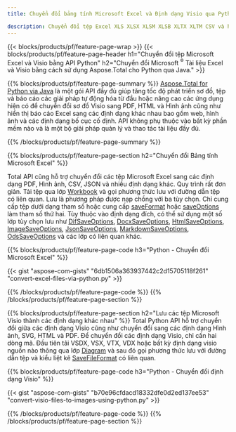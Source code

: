 ```yaml
---
title: Chuyển đổi bảng tính Microsoft Excel và Định dạng Visio qua Python 

description: Chuyển đổi tệp Excel XLS XLSX XLSM XLSB XLTX XLTM CSV và hơn thế nữa cũng như các định dạng Visio VSDX VSX VTX VDX VSSX VSTX VSDM VSSM VSTM, v.v. chỉ vài dòng mã Python.
---
```


{{< blocks/products/pf/feature-page-wrap >}}
{{< blocks/products/pf/feature-page-header h1="Chuyển đổi tệp Microsoft Excel và Visio bằng API Python" h2="Chuyển đổi Microsoft <sup>&reg;</sup> Tài liệu Excel và Visio bằng cách sử dụng Aspose.Total cho Python qua Java." >}}

{{% blocks/products/pf/feature-page-summary %}}
[Aspose.Total for Python via Java](https://products.aspose.com/total/python-java/) là một gói API đầy đủ giúp tăng tốc độ phát triển sơ đồ, tệp và báo cáo các giải pháp tự động hóa từ đầu hoặc nâng cao các ứng dụng hiện có để chuyển đổi sơ đồ Visio sang PDF, HTML và Hình ảnh cũng như hiển thị báo cáo Excel sang các định dạng khác nhau bao gồm web, hình ảnh và các định dạng bố cục cố định. API không phụ thuộc vào bất kỳ phần mềm nào và là một bộ giải pháp quản lý và thao tác tài liệu đầy đủ.

{{% /blocks/products/pf/feature-page-summary  %}}

{{% blocks/products/pf/feature-page-section  h2="Chuyển đổi Bảng tính Microsoft Excel" %}}

Total API cũng hỗ trợ chuyển đổi các tệp Microsoft Excel sang các định dạng PDF, Hình ảnh, CSV, JSON và nhiều định dạng khác. Quy trình rất đơn giản. Tải tệp qua lớp [Workbook](https://reference.aspose.com/cells/python-java/asposecells.api/Workbook) và gọi phương thức lưu với đường dẫn tệp có liên quan. Lưu là phương pháp được nạp chồng với ba tùy chọn. Chỉ cung cấp tệp dưới dạng tham số hoặc cung cấp [saveFormat](https://reference.aspose.com/cells/python-java/asposecells.api/SaveFormat) hoặc [saveOptions](https://reference.aspose.com/cells/python-java/asposecells.api/SaveOptions) làm tham số thứ hai. Tùy thuộc vào định dạng đích, có thể sử dụng một số lớp tùy chọn lưu như [DifSaveOptions](https://reference.aspose.com/cells/python-java/asposecells.api/DifSaveOptions), [DocxSaveOptions](https://reference.aspose.com/cells/python-java/asposecells.api/DocxSaveOptions), [HtmlSaveOptions](https://reference.aspose.com/cells/python-java/asposecells.api/HtmlSaveOptions), [ImageSaveOptions](https://reference.aspose.com/cells/python-java/asposecells.api/ImageSaveOptions), [JsonSaveOptions](https://reference.aspose.com/cells/python-java/asposecells.api/JsonSaveOptions), [MarkdownSaveOptions](https://reference.aspose.com/cells/python-java/asposecells.api/MarkdownSaveOptions), [OdsSaveOptions](https://reference.aspose.com/cells/python-java/asposecells.api/OdsSaveOptions) và các lớp có liên quan khác.

{{% blocks/products/pf/feature-page-code h3="Python - Chuyển đổi Microsoft Excel" %}}

{{< gist "aspose-com-gists" "6db1506a363937442c2d15705118f261" "convert-excel-files-via-python.py" >}}

{{% /blocks/products/pf/feature-page-code  %}}
{{% /blocks/products/pf/feature-page-section %}}

{{% blocks/products/pf/feature-page-section  h2="Lưu các tệp Microsoft Visio thành các định dạng khác nhau" %}}
Total Python API hỗ trợ chuyển đổi giữa các định dạng Visio cũng như chuyển đổi sang các định dạng Hình ảnh, SVG, HTML và PDF. Để chuyển đổi các định dạng Visio, chỉ cần hai dòng mã. Đầu tiên tải VSDX, VSX, VTX, VDX hoặc bất kỳ định dạng visio nguồn nào thông qua lớp [Diagram](https://reference.aspose.com/diagram/python-java/asposediagram.api/Diagram) và sau đó gọi phương thức lưu với đường dẫn tệp và kiểu liệt kê [SaveFileFormat](https://reference.aspose.com/diagram/python-java/asposediagram.api/SaveFileFormat) có liên quan.  

{{% blocks/products/pf/feature-page-code h3="Python - Chuyển đổi định dạng Visio" %}}

{{< gist "aspose-com-gists" "b70e96cfdacd18332dfe0d2ed137ee53" "convert-visio-files-to-images-using-python.py" >}}

{{% /blocks/products/pf/feature-page-code  %}}
{{% /blocks/products/pf/feature-page-section %}}